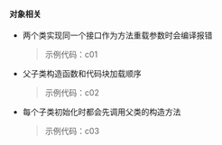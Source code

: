 #### 对象相关

- 两个类实现同一个接口作为方法重载参数时会编译报错

  > 示例代码：c01

- 父子类构造函数和代码块加载顺序

  > 示例代码：c02

- 每个子类初始化时都会先调用父类的构造方法 

  > 示例代码：c03